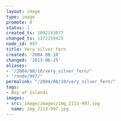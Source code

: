 ```yaml
---
layout: image
type: image
promote: 0
status: 1
created_ts: 1092143077
changed_ts: 1372159423
node_id: 997
title: Very silver fern
created: '2004-08-10'
changed: '2013-06-25'
aliases:
- "/2004/08/10/very_silver_fern/"
- "/node/997/"
permalink: "/2004/08/10/very_silver_fern/"
tags:
- Bay of Islands
images:
- src: image/images/img_2113-997.jpg
  name: img_2113-997.jpg
---
```


